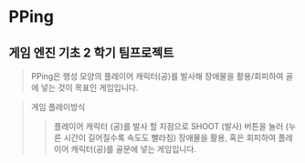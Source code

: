# PPing
## 게임 엔진 기초 2 학기 팀프로젝트
> PPing은 행성 모양의 플레이어 캐릭터(공)를 발사해 장애물을 활용/회피하여 골에 넣는 것이 목표인 게임입니다.

> 게임 플레이방식 
>> 플레이어 캐릭터 (공)를 발사 할 지점으로 SHOOT (발사) 버튼을 눌러 (누른 시간이 길어질수록 속도도 빨라짐) 장애물을 활용,
>> 혹은 회피하여 플레이어 캐릭터(공)를 골문에 넣는 게임입니다.
